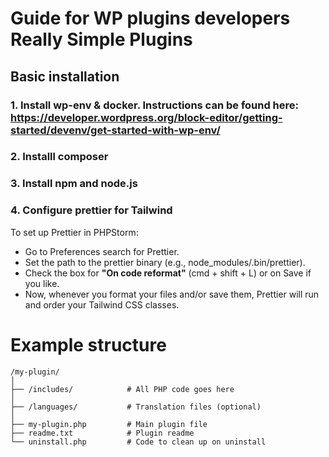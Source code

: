 #  Guide for WP plugins developers  Really Simple Plugins

## Basic installation
### 1. Install wp-env & docker. Instructions can be found here: https://developer.wordpress.org/block-editor/getting-started/devenv/get-started-with-wp-env/
### 2. Installl composer
### 3. Install npm and node.js
### 4. Configure prettier for Tailwind

To set up Prettier in PHPStorm:

- Go to Preferences search for Prettier.
- Set the path to the prettier binary (e.g., node_modules/.bin/prettier).
- Check the box for **"On code reformat"** (cmd + shift + L)  or on Save if you like.
- Now, whenever you format your files and/or save them, Prettier will run and order your Tailwind CSS classes.

# Example structure
```
/my-plugin/
│
├── /includes/            # All PHP code goes here
│
├── /languages/           # Translation files (optional)
│
├── my-plugin.php         # Main plugin file
├── readme.txt            # Plugin readme
└── uninstall.php         # Code to clean up on uninstall
```

